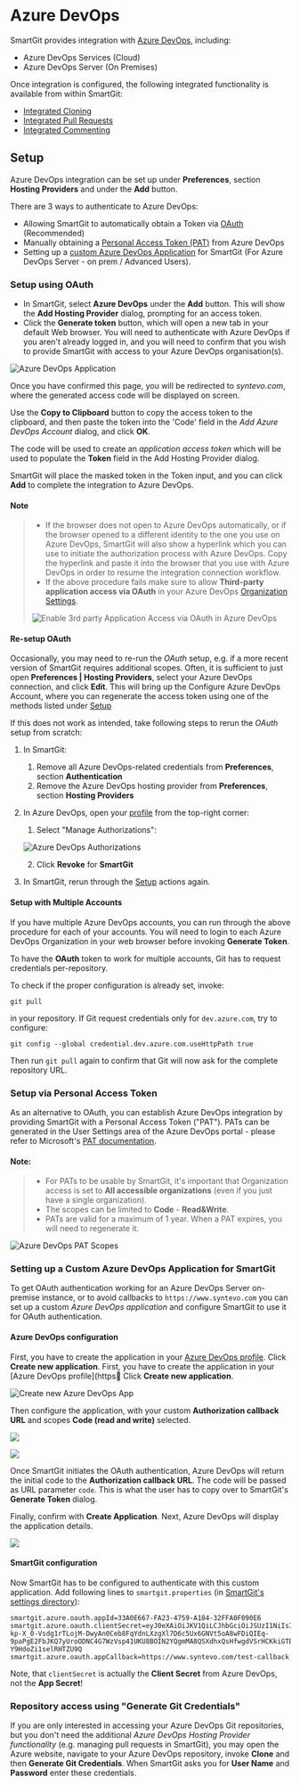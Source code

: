# Azure DevOps

SmartGit provides integration with [Azure DevOps](https://learn.microsoft.com/en-us/azure/devops), including:
- Azure DevOps Services (Cloud)
- Azure DevOps Server (On Premises)

Once integration is configured, the following integrated functionality is available from within SmartGit:

- [Integrated Cloning](Integrated-Cloning.md)
- [Integrated Pull Requests](Integrated-PullRequests.md)
- [Integrated Commenting](Integrated-PullRequest-Comments.md)

## Setup

Azure DevOps integration can be set up under **Preferences**, section **Hosting Providers** and under the **Add** button.

There are 3 ways to authenticate to Azure DevOps:
- Allowing SmartGit to automatically obtain a Token via [OAuth](#setup-using-oauth) (Recommended)
- Manually obtaining a [Personal Access Token (PAT)](#setup-via-personal-access-token) from Azure DevOps
- Setting up a [custom Azure DevOps Application](#setting-up-a-custom-azure-devops-application-for-smartgit) for SmartGit (For Azure DevOps Server - on prem / Advanced Users).

### Setup using OAuth

- In SmartGit, select **Azure DevOps** under the **Add** button. 
  This will show the **Add Hosting Provider** dialog, prompting for an access token.
- Click the **Generate token** button, which will open a new tab in your default Web browser.
  You will need to authenticate with Azure DevOps if you aren't already logged in, and you will need to confirm that you wish to provide SmartGit with access to your Azure DevOps organisation(s).

![Azure DevOps Application](../images/Integrations-AzureDevOps-AuthSmartGit.png)

Once you have confirmed this page, you will be redirected to *syntevo.com*, where the generated access code will be displayed on screen.

Use the **Copy to Clipboard** button to copy the access token to the clipboard, and then paste the token into the 'Code' field in the *Add Azure DevOps Account* dialog, and click **OK**.

The code will be used to create an *application access token* which will be used to populate the **Token** field in the Add Hosting Provider dialog.

SmartGit will place the masked token in the Token input, and you can click **Add** to complete the integration to Azure DevOps.

#### Note
> - If the browser does not open to Azure DevOps automatically, or if the browser opened to a different identity to the one you use on Azure DevOps, SmartGit will also show a hyperlink which you can use to initiate the authorization process with Azure DevOps.
> Copy the hyperlink and paste it into the browser that you use with Azure DevOps in order to resume the integration connection workflow.
> - If the above procedure fails make sure to allow **Third-party application access via OAuth** in your Azure DevOps [Organization Settings](https://learn.microsoft.com/en-us/azure/devops/organizations/accounts/change-application-access-policies).
>
> ![Enable 3rd party Application Access via OAuth in Azure DevOps](../images/Integrations-AzureDevOps-Enable3rdPartyOAuth.png)

#### Re-setup OAuth

Occasionally, you may need to re-run the *OAuth* setup, e.g. if a more recent version of SmartGit requires additional scopes.
Often, it is sufficient to just open **Preferences \| Hosting Providers**, select your Azure DevOps connection, and click **Edit**.
This will bring up the Configure Azure DevOps Account, where you can regenerate the access token using one of the methods listed under [Setup](#setup)

If this does not work as intended, take following steps to rerun the *OAuth* setup from scratch:

1. In SmartGit:
    1. Remove all Azure DevOps-related credentials from **Preferences**, section **Authentication**
    2. Remove the Azure DevOps hosting provider from **Preferences**, section **Hosting Providers**

2. In Azure DevOps, open your [profile](https://aex.dev.azure.com/me?mkt=en-US#) from the top-right corner:
    1. Select "Manage Authorizations":

    ![Azure DevOps Authorizations](../images/Integrations-AzureDevOps-RevokeSmartGit.png)

    2. Click **Revoke** for **SmartGit**

3. In SmartGit, rerun through the [Setup](#setup) actions again.

#### Setup with Multiple Accounts

If you have multiple Azure DevOps accounts, you can run through the above procedure for each of your accounts.
You will need to login to each Azure DevOps Organization in your web browser before invoking **Generate Token**.

To have the **OAuth** token to work for multiple accounts, Git has to request credentials per-repository. 

To check if the proper configuration is already set, invoke:

```
git pull
```

in your repository. If Git request credentials only for `dev.azure.com`, try to configure:

```
git config --global credential.dev.azure.com.useHttpPath true
```

Then run `git pull` again to confirm that Git will now ask for the complete repository URL.

### Setup via Personal Access Token

As an alternative to OAuth, you can establish Azure DevOps integration by providing SmartGit with a Personal Access Token ("PAT").
PATs can be generated in the User Settings area of the Azure DevOps portal - please refer to Microsoft's [PAT documentation](https://learn.microsoft.com/en-us/azure/devops/organizations/accounts/use-personal-access-tokens-to-authenticate).

#### Note:
> - For PATs to be usable by SmartGit, it's important that Organization access is set to **All accessible organizations** (even if you just have a single organization).
> - The scopes can be limited to **Code** - **Read&Write**.
> - PATs are valid for a maximum of 1 year. When a PAT expires, you will need to regenerate it.

![Azure DevOps PAT Scopes](../images/Integrations-DevOps-PAT.png)

### Setting up a Custom Azure DevOps Application for SmartGit

To get OAuth authentication working for an Azure DevOps Server on-premise instance, or to avoid callbacks to `https://www.syntevo.com` you can set up a custom *Azure DevOps application* and configure SmartGit to use it for OAuth authentication.

#### Azure DevOps configuration

First, you have to create the application in your [Azure DevOps profile](https://app.vsaex.visualstudio.com/me?mkt=en-US). Click **Create new application**.
First, you have to create the application in your [Azure DevOps profile](https:100:
Click **Create new application**.

![Create new Azure DevOps App](../attachments/azure-app-overview.png)

Then configure the application, with your custom **Authorization callback URL** and scopes **Code (read and write)** selected.

![](../attachments/azure-app-create-1.png)

![](../attachments/azure-app-create-2.png)

Once SmartGit initiates the OAuth authentication, Azure DevOps will return the initial code to the **Authorization callback URL**. The code will be passed as URL parameter `code`. This is what the user has to copy over to SmartGit's **Generate Token** dialog.

Finally, confirm with **Create Application**. Next, Azure DevOps will display the application details.

![](../attachments/azure-app-details.png)

#### SmartGit configuration

Now SmartGit has to be configured to authenticate with this custom application. Add following lines to `smartgit.properties` (in [SmartGit's settings directory](../Installation/Installation-and-Files.md#default-path-of-smartgits-settings-directory)):

```
smartgit.azure.oauth.appId=33A0E667-FA23-4759-A184-32FFA0F090E6
smartgit.azure.oauth.clientSecret=eyJ0eXAiOiJKV1QiLCJhbGciOiJSUzI1NiIsIng1dCI6Im9PdmN6NU1fN3AtSGpJS2xGWHo5M3VfVjBabyJ9.eyJjaWQiOiIzM2EwZTY2Ny1mYTIzLTQ3NTktYTE4NC0zMmZmYTBmMDkwZTYiLCJjc2kiOiJkNDAwYzIxYy02ODZiLTQ5NTctODg4Zi1kMTI5ZmY3MTc4ZWMiLCJuYW1laWQiOiJlMDY1YmIyYi0wMjc4LTYwMWMtOTc4Ny0zMGI2NGY0ZWI2MDMiLCJpc3MiOiJhcHAudnN0b2tlbi52aXN1YWxzdHVkaW8uY29tIiwiYXVkIjoiYXBwLnZzdG9rZW4udmlzdWFsc3R1ZGlvLmNvbSIsIm5iZiI6MTY1MTgzMTY1OCwiZXhwIjoxODA5NTk4MDU4fQ.jCcLR77IZtl56KS9KS39hrtHPm4d4HtUyCu_Xv4c9V1zNSuXMRTL49TP02OHoP6aXqtq7PWhKxEMBXTYdGMCPBMXoxLBPwEJTW7wCWTQH9AFHikZnpeqBjYwO18a7vg7u69Hm-kp-X_0-Vsdg1rTLojM-DwyAn0Ceb8FqYdnLXzgXl7D6c5Ux6GNVt5oA8wFDiQIEq-9paPgE2FbJKQ7yUroODNC4G7WzVsp41UKU8BOIN2YQgmMA8QSXdhxQsHfwgdVSrHCKkiGTBznJCXhmZkKkUkJ9QikXQ8s3FHBDormbJtT_m3Yx8fn24Vrm0_b7WV-Y9HdoZi1selRHTZU9Q
smartgit.azure.oauth.appCallback=https://www.syntevo.com/test-callback
```

Note, that `clientSecret` is actually the **Client Secret** from Azure DevOps, not the **App Secret**!

### Repository access using "Generate Git Credentials"

If you are only interested in accessing your Azure DevOps Git repositories, but you don't need the additional *Azure DevOps Hosting Provider functionality* (e.g. managing pull requests in SmartGit), you may open the Azure website, navigate to your Azure DevOps repository, invoke **Clone** and then **Generate Git Credentials**. When SmartGit asks you for **User Name** and **Password** enter these credentials.
